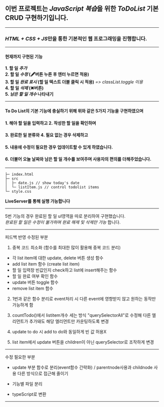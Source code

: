 ## 이번 프로젝트는 *JavaScript 복습*을 위한 _ToDoList_ 기본 CRUD 구현하기입니다.

---

### *HTML + CSS + JS*만을 통한 기본적인 웹 프로그래밍을 진행합니다.

---

#### **현재까지 구현된 기능**

**1. 할 일 _추가_**  
**2. 할 일 _수정_ (🖋버튼 누른 후 엔터 누르면 적용)**  
**3. 할 일 _완료 표시_ (할 일 텍스트 더블 클릭 시 적용)** _=> classList.toggle 이용_  
**4. 할 일 _삭제_ (✖버튼)**  
**5. _남은 할 일 개수_ 나타내기**

---

#### **To Do List의 기본 기능에 충실하기 위해 위와 같은 5가지 기능을 구현하였으며**

#### **1. 해야 할 일을 입력하고 2. 작성한 할 일을 확인하며**

#### **3. 완료한 일 분류와 4. 필요 없는 경우 삭제하고**

#### **5. 내용에 수정이 필요한 경우 업데이트할 수 있게 하였습니다.**

#### **6. 더불어 오늘 날짜와 남은 할 일 개수를 보여주며 사용자의 편의를 더해주었습니다.**

---

```
├─ index.html
├─ src
│  ├─ date.js // show today's date
│  └─ listItem.js // control todolist items
└─ style.css
```

**LiveServer를 통해 실행 가능합니다**

---

5번 기능의 경우 완료된 할 일 ul영역을 따로 분리하여 구현했습니다.  
_완료된 할 일은 수정이 불가하며 완료 해제 및 삭제만 가능_ 합니다.

---

피드백 반영 수정된 부분

1. 중복 코드 최소화 (함수를 최대한 많이 활용해 중복 코드 분리)

- 각 list item에 대한 update, delete 버튼 생성 함수
- add list item 함수 (create list item)
- 할 일 입력창 빈값인지 check하고 list에 insert해주는 함수
- 할 일 완료 여부 확인 함수
- update 버튼 toggle 함수
- remove list item 함수

2. 1번과 같은 함수 분리로 event처리 시 다른 event에 영향받지 않고 원하는 동작만 가능하게 함

3. countTodo()에서 listitem개수 세는 방식 "querySelectorAll"로 수정해 다른 엘리먼트가 추가돼도 해당 엘리먼트만 카운팅하도록 변경

4. update to do 시 add to do와 동일하게 빈 값 허용X

5. list item에서 update 버튼을 children이 아닌 querySelector로 조작하게 변경

---

수정 필요한 부분

- update 부분 함수로 분리(event함수 간략화) / parentnode사용과 childnode 사용 다른 방식으로 접근해 줄이기

- 기능별 파일 분리

- typeScript로 변환

---
